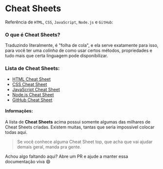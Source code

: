 # Cheat Sheets
Referência de `HTML`, `CSS`, `JavaScript`, `Node.js` e `GitHub`:

### O que é Cheat Sheets?
Traduzindo literalmente, é "folha de cola", e ela serve exatamente para isso, para você ter uma *colinha* de como usar certos métodos, propriedades e tudo mais que certa linguagem pode disponibilizar.

### Lista de Cheat Sheets:
- [HTML Cheat Sheet](https://htmlcheatsheet.com/)
- [CSS Cheat Sheet](https://htmlcheatsheet.com/css/)
- [JavaScript Cheat Sheet](https://htmlcheatsheet.com/js/)
- [Node.js Cheat Sheet](https://overapi.com/nodejs)
- [GitHub Cheat Sheet](https://github.github.com/training-kit/downloads/github-git-cheat-sheet.pdf)

#### Informações:
A lista de **Cheat Sheets** acima possui somente algumas das milhares de Cheat Sheets criadas. Existem muitas, tantas que seria impossível colocar todas aqui.

> Se você conhece alguma Cheat Sheet top, que acha que vai ajudar demais geral, manda pra gente.

Achou algo faltando aqui? Abre um PR e ajude a manter essa documentação viva :smile: